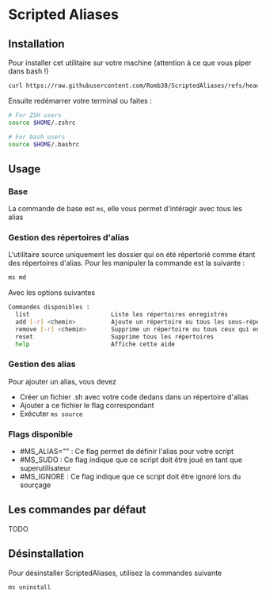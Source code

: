 # Scripted Aliases

## Installation

Pour installer cet utilitaire sur votre machine (attention à ce que vous piper dans bash !)

```bash
curl https://raw.githubusercontent.com/Romb38/ScriptedAliases/refs/heads/master/install.sh | bash
```

Ensuite redémarrer votre terminal ou faites :

```bash
# For ZSH users
source $HOME/.zshrc

# For bash users
source $HOME/.bashrc
```


## Usage

### Base

La commande de base est `ms`, elle vous permet d'intéragir avec tous les alias

### Gestion des répertoires d'alias

L'utilitaire source uniquement les dossier qui on été répertorié comme étant des répertoires d'alias. Pour les manipuler la commande est la suivante :

```bash
ms md
```

Avec les options suivantes
```bash
Commandes disponibles :
  list                       Liste les répertoires enregistrés
  add [-r] <chemin>          Ajoute un répertoire ou tous les sous-répertoires
  remove [-r] <chemin>       Supprime un répertoire ou tous ceux qui en dépendent
  reset                      Supprime tous les répertoires
  help                       Affiche cette aide
```

### Gestion des alias 
Pour ajouter un alias, vous devez
- Créer un fichier .sh avec votre code dedans dans un répertoire d'alias
- Ajouter a ce fichier le flag correspondant
- Exécuter `ms source`

### Flags disponible

- \#MS_ALIAS="<alias>" : Ce flag permet de définir l'alias pour votre script
- \#MS_SUDO : Ce flag indique que ce script doit être joué en tant que superutilisateur
- \#MS_IGNORE : Ce flag indique que ce script doit être ignoré lors du sourçage

## Les commandes par défaut

TODO

## Désinstallation

Pour désinstaller ScriptedAliases, utilisez la commandes suivante

```bash
ms uninstall
```